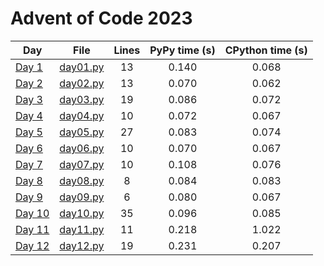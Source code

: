 # Advent of Code 2023

| Day        | File        | Lines | PyPy time (s) | CPython time (s) |
| ------------- |:-------------:|:-------------:|:-------------:|:-------------:|
|[Day 1](https://adventofcode.com/2023/day/1)|[day01.py](https://github.com/juanplopes/advent-of-code-2023/blob/main/day01.py)|13|0.140|0.068
|[Day 2](https://adventofcode.com/2023/day/2)|[day02.py](https://github.com/juanplopes/advent-of-code-2023/blob/main/day02.py)|13|0.070|0.062
|[Day 3](https://adventofcode.com/2023/day/3)|[day03.py](https://github.com/juanplopes/advent-of-code-2023/blob/main/day03.py)|19|0.086|0.072
|[Day 4](https://adventofcode.com/2023/day/4)|[day04.py](https://github.com/juanplopes/advent-of-code-2023/blob/main/day04.py)|10|0.072|0.067
|[Day 5](https://adventofcode.com/2023/day/5)|[day05.py](https://github.com/juanplopes/advent-of-code-2023/blob/main/day05.py)|27|0.083|0.074
|[Day 6](https://adventofcode.com/2023/day/6)|[day06.py](https://github.com/juanplopes/advent-of-code-2023/blob/main/day06.py)|10|0.070|0.067
|[Day 7](https://adventofcode.com/2023/day/7)|[day07.py](https://github.com/juanplopes/advent-of-code-2023/blob/main/day07.py)|10|0.108|0.076
|[Day 8](https://adventofcode.com/2023/day/8)|[day08.py](https://github.com/juanplopes/advent-of-code-2023/blob/main/day08.py)|8|0.084|0.083
|[Day 9](https://adventofcode.com/2023/day/9)|[day09.py](https://github.com/juanplopes/advent-of-code-2023/blob/main/day09.py)|6|0.080|0.067
|[Day 10](https://adventofcode.com/2023/day/10)|[day10.py](https://github.com/juanplopes/advent-of-code-2023/blob/main/day10.py)|35|0.096|0.085
|[Day 11](https://adventofcode.com/2023/day/11)|[day11.py](https://github.com/juanplopes/advent-of-code-2023/blob/main/day11.py)|11|0.218|1.022
|[Day 12](https://adventofcode.com/2023/day/12)|[day12.py](https://github.com/juanplopes/advent-of-code-2023/blob/main/day12.py)|19|0.231|0.207